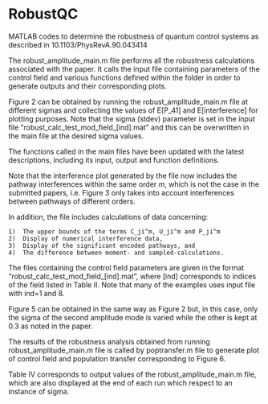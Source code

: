 # RobustQC
MATLAB codes to determine the robustness of quantum control systems as described in 10.1103/PhysRevA.90.043414

The robust_amplitude_main.m file performs all the robustness calculations associated with the paper. It calls the input file containing parameters of the control field and various functions defined within the folder in order to generate outputs and their corresponding plots. 

Figure 2 can be obtained by running the robust_amplitude_main.m file at different sigmas and collecting the values of E[P_41] and E[interference] for plotting purposes. Note that the sigma (stdev) parameter is set in the input file “robust_calc_test_mod_field_[ind].mat” and this can be overwritten in the main file at the desired sigma values.

The functions called in the main files have been updated with the latest descriptions, including its input, output and function definitions.

Note that the interference plot generated by the file now includes the pathway interferences within the same order $m$, which is not the case in the submitted papers, i.e. Figure 3 only takes into account interferences between pathways of different orders.

In addition, the file includes calculations of data concerning:

	1)	The upper bounds of the terms C_ji^m, U_ji^m and P_ji^m
	2)	Display of numerical interference data,
	3)	Display of the significant encoded pathways, and 
	4)	The difference between moment- and sampled-calculations.

The files containing the control field parameters are given in the format “robust_calc_test_mod_field_[ind].mat”, where [ind] corresponds to indices of the field listed in Table II. Note that many of the examples uses input file with ind=1 and 8.

Figure 5 can be obtained in the same way as Figure 2 but, in this case, only the sigma of the second amplitude mode is varied while the other is kept at 0.3 as noted in the paper.

The results of the robustness analysis obtained from running robust_amplitude_main.m file is called by poptransfer.m file to generate plot of control field and population transfer corresponding to Figure 6.

Table IV corresponds to output values of the robust_amplitude_main.m file, which are also displayed at the end of each run which respect to an instance of sigma. 
